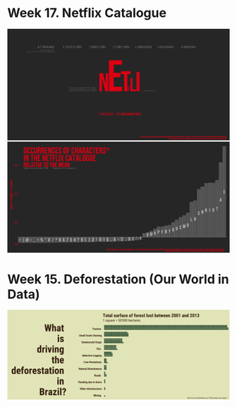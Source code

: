 # Week 17. Netflix Catalogue
<img src="https://github.com/abagaini/TidyTuesday/blob/main/2021/week_17/TidyTuesdayNetflix2021_w17_1.png" width="1000">
<img src="https://github.com/abagaini/TidyTuesday/blob/main/2021/week_17/TidyTuesdayNetflix2021_w17_2.png" width="1000">

# Week 15. Deforestation (Our World in Data)
<img src="https://github.com/abagaini/TidyTuesday/blob/main/2021/week_15/TidyTuesdayDeforestation2021_w15.png" width="1000">
